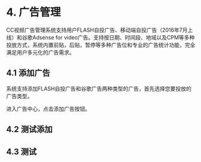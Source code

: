 # 4. 广告管理
CC视频广告管理系统支持用户FLASH自投广告、移动端自投广告（2016年7月上线）和谷歌Adsense for video广告。支持按日期、时间段、地域以及CPM等多种投放方式，系统内置前贴，后贴，暂停等多种广告位和专业的广告统计功能，完全满足用户多元化的广告需求。

## 4.1 添加广告
系统支持添加FLASH自投广告和谷歌广告两种类型的广告，首先选择您要投放的广告类型。

进入广告中心，点击添加广告按钮。

## 4.2 测试添加

## 4.3 测试
